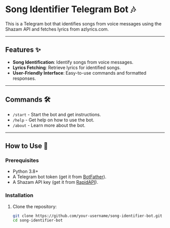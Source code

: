 # Song Identifier Telegram Bot 🎶

This is a Telegram bot that identifies songs from voice messages using the Shazam API and fetches lyrics from azlyrics.com.

---

## Features ✨
- **Song Identification**: Identify songs from voice messages.
- **Lyrics Fetching**: Retrieve lyrics for identified songs.
- **User-Friendly Interface**: Easy-to-use commands and formatted responses.

---

## Commands 🛠️
- `/start` - Start the bot and get instructions.
- `/help` - Get help on how to use the bot.
- `/about` - Learn more about the bot.

---

## How to Use 🚀

### Prerequisites
- Python 3.8+
- A Telegram bot token (get it from [BotFather](https://core.telegram.org/bots#botfather)).
- A Shazam API key (get it from [RapidAPI](https://rapidapi.com/)).

### Installation
1. Clone the repository:
   ```bash
   git clone https://github.com/your-username/song-identifier-bot.git
   cd song-identifier-bot
